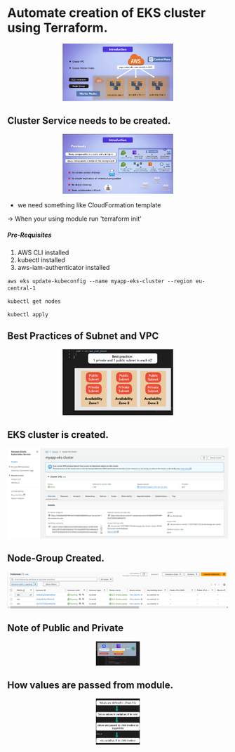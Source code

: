 
# Automate creation of EKS cluster using Terraform.
<div align="center">
  <img src="./public/projectOverview.png" alt="Logo" width="50%" height="50%">
</div>

## Cluster Service needs to be created.
<div align="center">
  <img src="./public/EKS-Cluster-services.png" alt="Logo" width="50%" height="50%">
</div>

- we need something like CloudFormation template

-> When your using module run 'terraform init'


##### Pre-Requisites
1. AWS CLI installed
2. kubectl installed
3. aws-iam-authenticator installed

```
aws eks update-kubeconfig --name myapp-eks-cluster --region eu-central-1
```

```
kubectl get nodes
```

```
kubectl apply
```

## Best Practices of Subnet and VPC

<div align="center">
  <img src="./public/BestPractices.png" alt="Logo" width="50%" height="50%">
</div>

## EKS cluster is created.
<div align="center">
  <img src="./public/eks-cluster.png" alt="Logo" width="100%" height="25%">
</div>

## Node-Group Created.
<div align="center">
  <img src="./public/node-gropu.png" alt="Logo" width="100%" height="25%">
</div>

## Note of Public and Private
<div align="center">
  <img src="./public/publicprivatesubnet.png" alt="Logo" width="20%" height="20%">
</div>

## How values are passed from module.
<div align="center">
  <img src="./public/reference.png" alt="Logo" width="20%" height="20%">
</div>
